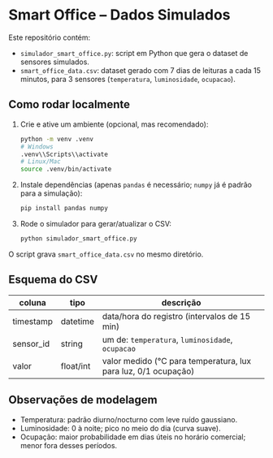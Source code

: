 
# Smart Office – Dados Simulados

Este repositório contém:
- `simulador_smart_office.py`: script em Python que gera o dataset de sensores simulados.
- `smart_office_data.csv`: dataset gerado com 7 dias de leituras a cada 15 minutos, para 3 sensores (`temperatura`, `luminosidade`, `ocupacao`).

## Como rodar localmente

1. Crie e ative um ambiente (opcional, mas recomendado):
   ```bash
   python -m venv .venv
   # Windows
   .venv\\Scripts\\activate
   # Linux/Mac
   source .venv/bin/activate
   ```

2. Instale dependências (apenas `pandas` é necessário; `numpy` já é padrão para a simulação):
   ```bash
   pip install pandas numpy
   ```

3. Rode o simulador para gerar/atualizar o CSV:
   ```bash
   python simulador_smart_office.py
   ```

O script grava `smart_office_data.csv` no mesmo diretório.

## Esquema do CSV

| coluna     | tipo      | descrição                                                |
|------------|-----------|----------------------------------------------------------|
| timestamp  | datetime  | data/hora do registro (intervalos de 15 min)            |
| sensor_id  | string    | um de: `temperatura`, `luminosidade`, `ocupacao`        |
| valor      | float/int | valor medido (°C para temperatura, lux para luz, 0/1 ocupação) |

## Observações de modelagem
- Temperatura: padrão diurno/nocturno com leve ruído gaussiano.
- Luminosidade: 0 à noite; pico no meio do dia (curva suave).
- Ocupação: maior probabilidade em dias úteis no horário comercial; menor fora desses períodos.
